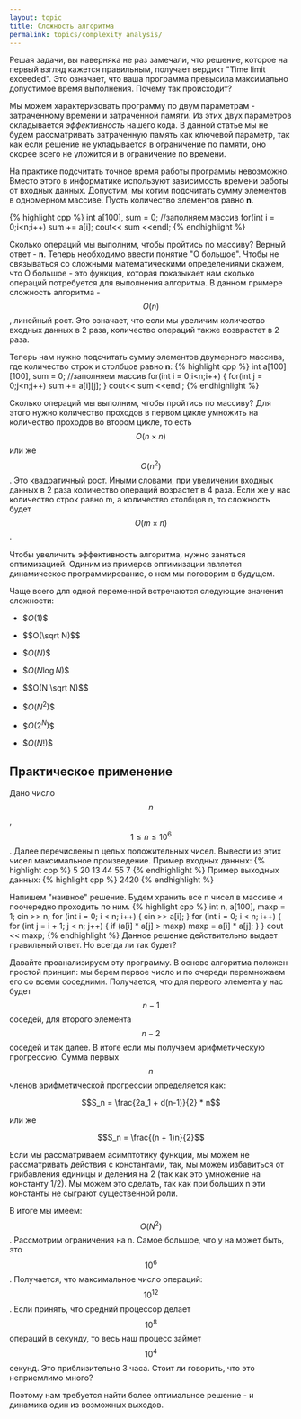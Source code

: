 ```yaml
---
layout: topic
title: Сложность алгоритма
permalink: topics/complexity analysis/
---
```


Решая задачи, вы наверняка не раз замечали, что решение, которое на первый взгляд кажется правильным, получает вердикт "Time limit exceeded". Это означает, что ваша программа превысила максимально допустимое время выполнения. Почему так происходит?

Мы можем характеризовать программу по двум параметрам - затраченному времени и затраченной памяти. Из этих двух параметров складывается *эффективность* нашего кода. В данной статье мы не будем рассматривать затраченную память как ключевой параметр, так как если решение не укладывается в ограничение по памяти, оно скорее всего не уложится и в ограничение по времени.

На практике подсчитать точное время работы программы невозможно. Вместо этого в информатике используют зависимость времени работы от входных данных.
Допустим, мы хотим подсчитать сумму элементов в одномерном массиве. Пусть количество элементов равно **n**.

{% highlight cpp %}
int a[100], sum = 0;
//заполняем массив
for(int i = 0;i<n;i++)
sum += a[i];
cout<< sum <<endl;
{% endhighlight %}

Сколько операций мы выполним, чтобы пройтись по массиву? Верный ответ - **n**. Теперь необходимо ввести понятие "О большое". Чтобы  не связываться со сложными математическими определениями скажем, что О большое - это функция, которая показыкает нам сколько операций потребуется для выполнения алгоритма. В данном примере сложность алгоритма - $$ O(n) $$, линейный рост. Это означает, что если мы увеличим количество входных данных в 2 раза, количество операций также возврастет в 2 раза.

Теперь нам нужно подсчитать сумму элементов двумерного массива, где количество строк и столбцов равно **n**:
{% highlight cpp %}
int a[100][100], sum = 0;
//заполняем массив
for(int i = 0;i<n;i++)
{
 for(int j = 0;j<n;j++)
 sum += a[i][j];
}
cout<< sum <<endl;
{% endhighlight %}

Сколько операций мы выполним, чтобы пройтись по массиву? Для этого нужно количество проходов в первом цикле умножить на количество проходов во втором цикле, то есть $$ O(n×n) $$  или же $$ O(n^2) $$. Это квадратичный рост. Иными словами, при увеличении входных данных в 2 раза количество операций возрастет в 4 раза. Если же у нас количество строк равно m, а количество столбцов n, то сложность будет $$ O(m×n) $$.

Чтобы увеличить эффективность алгоритма, нужно заняться оптимизацией. Одиним  из примеров оптимизации является динамическое программирование, о нем мы поговорим в будущем.

Чаще всего для одной переменной встречаются следующие значения сложности:

- \$$O(1)$$

- \$$O(\sqrt N)$$

- \$$O(N)$$

- \$$O(N \log N)$$

- \$$O(N \sqrt N)$$

- \$$O(N^2)$$

- \$$O(2^N)$$

- \$$O(N!)$$

## Практическое применение
Дано число $$n$$, $$1 \le n \le 10^6 $$. Далее перечислены n целых положительных чисел. Вывести из этих чисел максимальное произведение.
Пример входных данных:
{% highlight cpp %}
5
20 13 44 55 7
{% endhighlight %}
Пример выходных данных:
{% highlight cpp %}
2420
{% endhighlight %}

Напишем "наивное" решение. Будем хранить все n чисел в массиве и поочередно проходить по ним.
{% highlight cpp %}
int n, a[100], maxp = 1;
	cin >> n;
	for (int i = 0; i < n; i++)
	{
		cin >> a[i];
	}
	for (int i = 0; i < n; i++)
	{
		for (int j = i + 1; j < n; j++)
		{
			if (a[i] * a[j] > maxp)
				maxp = a[i] * a[j];
		}
	}
	cout << maxp;
{% endhighlight %}
Данное решение действительно выдает правильный ответ. Но всегда ли так будет?

Давайте проанализируем эту программу. В основе алгоритма положен простой принцип: мы берем первое число и по очереди перемножаем его со всеми соседними. Получается, что для первого элемента у нас будет $$n-1$$ соседей, для второго элемента $$n-2$$ соседей и так далее. В итоге если мы получаем арифметическую прогрессию. Сумма первых $$n$$ членов арифметической прогрессии определяется как:

$$S_n = \frac{2a_1 + d(n-1)}{2} * n$$

или же

$$S_n = \frac{(n + 1)n}{2}$$

Если мы рассматриваем асимптотику функции, мы можем не рассматривать действия с константами, так, мы можем избавиться от прибавления единицы и деления на 2 (так как это умножение на константу 1/2). Мы можем это сделать, так как при больших n эти константы не сыграют существенной роли.

В итоге мы имеем: $$ O(N^2) $$. Рассмотрим ограничения на n. Самое большое, что у на может быть, это $$10^6$$. Получается, что максимальное число операций: $$10^12$$. Если принять, что средний процессор делает $$10^8$$ операций в секунду, то весь наш процесс займет $$10^4$$ секунд. Это приблизительно 3 часа. Стоит ли говорить, что это неприемлимо много?

Поэтому нам требуется найти более оптимальное решение - и динамика один из возможных выходов.

